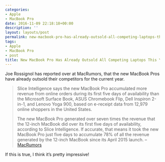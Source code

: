 ```yaml
---
categories:
- Apple
- MacBook Pro
date: 2016-11-09 22:18:18+00:00
description: ''
layout: layouts/post
permalink: new-macbook-pro-has-already-outsold-all-competing-laptops-this-year/
tags:
- Apple
- MacBook Pro
- post
title: New MacBook Pro Has Already Outsold All Competing Laptops This Year
---
```


<div class="kg-card-markdown"><!-- link[http://www.macrumors.com/2016/11/09/new-macbook-pro-has-outsold-all-competitors/] --></p>
<p>Joe Rossignol has reported over at MacRumors, that the new MacBook Pros have already outsold their competitors for the current year.</p>
<blockquote>
<p>Slice Intelligence says the new MacBook Pro accumulated more revenue from online orders during its first five days of availability than the Microsoft Surface Book, ASUS Chromebook Flip, Dell Inspiron 2-in-1, and Lenovo Yoga 900, based on e-receipt data from 12,979 online shoppers in the United States.</p>
<p>The new MacBook Pro generated over seven times the revenue that the 12-inch MacBook did over its first five days of availability, according to Slice Intelligence. If accurate, that means it took the new MacBook Pro just five days to accumulate 78% of all the revenue generated by the 12-inch MacBook since its April 2015 launch. &#8211; <a href="http://www.macrumors.com/2016/11/09/new-macbook-pro-has-outsold-all-competitors/">MacRumors</a></p>
</blockquote>
<p>If this is true, I think it&#8217;s pretty impressive!</p>
</div>